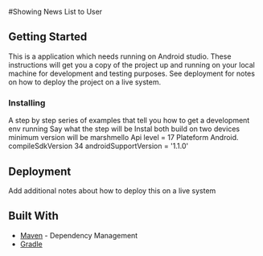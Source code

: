 #Showing News List to User

## Getting Started
This is a application which needs running on Android studio.
These instructions will get you a copy of the project up and running on your local machine for development and testing purposes. See deployment for notes on how to deploy the project on a live system.

### Installing    

A step by step series of examples that tell you how to get a development env running
Say what the step will be
Instal both build on two devices minimum version will be marshmello
Api level = 17
Plateform Android.
compileSdkVersion 34
androidSupportVersion = '1.1.0'

## Deployment

Add additional notes about how to deploy this on a live system

## Built With

* [Maven](https://maven.apache.org/) - Dependency Management
* [Gradle](https://www.jetbrains.com/help/idea/gradle.html)


